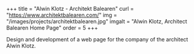 +++
title = "Alwin Klotz - Architekt Balearen"
curl = "https://www.architektbalearen.com/"
img = "/images/projects/architektbalearen.jpg"
imgalt = "Alwin Klotz, Architect Balearen Home Page"
order = 5
+++

Design and development of a web page for the company of the architect Alwin Klotz.